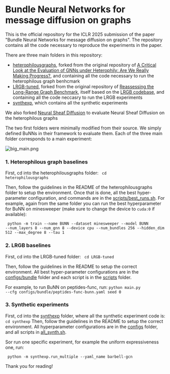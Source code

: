 # Bundle Neural Networks for message diffusion on graphs


This is the official repository for the ICLR 2025 submission of the paper "Bundle Neural Networks for message diffusion on graphs". The repository contains all the code necessary to reproduce the experiments in the paper. 

There are three main folders in this repository:
- [heterophilousgraphs](heterophilousgraphs), forked from the original repository of [A Critical Look at the Evaluation of GNNs under Heterophily: Are We Really Making Progress?](https://github.com/yandex-research/heterophilous-graphs/tree/main), and containing all the code necessary to run the heterophilous graph benhcmark
- [LRGB-tuned](LRGB-tuned), forked from the original repository of [Reassessing the Long-Range Graph Benchmark](https://github.com/toenshoff/LRGB), itself based on the [LRGB codebase](https://github.com/rampasek/GraphGPS), and containing all the code neccasry to run the LRGB experiments
- [synthexp](synthexp), which contains all the synthetic experiments 

We also forked [Neural Sheaf Diffusion](https://github.com/twitter-research/neural-sheaf-diffusion) to evaluate Neural Sheaf Diffusion on the heterophilous graphs

The two first folders were minimally modified from their source. We simply defined BuNNs in their framework to evaluate them. Each of the three main folder corresponds to a main experiment: 

![big_main.png](big_main.png)

### 1. Heterophilous graph baselines
First, cd into the heterophilousgraphs folder: <code> cd heterophilousgraphs </code>

Then, follow the guidelines in the README of the heterophilousgraphs folder to setup the environment.
Once that is done, all the best hyper-parameter configuration, and commands are in the [scripts/best_runs.sh](heterophilousgraphs/scripts/all_runs.sh).
For example, again from the same folder you can run the best hyperparameter for BuNN on minesweeper (make sure to change the device to <code>cuda:0</code> if available):

<code> python -m train  --name BUNN --dataset minesweeper --model BUNN --num_layers 8 --num_gnn 8 --device cpu --num_bundles 256 --hidden_dim 512 --max_degree 8 --tau 1
</code>

### 2. LRGB baselines
First, cd into the LRGB-tuned folder: <code> cd LRGB-tuned </code>

Then, follow the guidelines in the README to setup the correct environment.
All best hyper-parameter configurations are in the [configs/bundle](LRGB-tuned/configs/bundle) folder and each script is in the [scripts](LRGB-tuned/scripts) folder.

For example, to run BuNN on peptides-func, run:
<code>python  main.py --cfg configs/bundle/peptides-func-bunn.yaml seed 0</code>

### 3. Synthetic experiments

First, cd into the  [synthexp](synthexp) folder, where all the synthetic experiment code is: <code>cd synthexp</code>
Then, follow the guidelines in the README to setup the correct environment.
All hyperparameter configurations are in the [configs](synthexp/configs) folder, and all scripts in [all_synth.sh](synthexp/scripts/all_synth.sh).

Sor run one specific experiment, for example the uniform expressiveness one, run:

<code> python -m synthexp.run_multiple --yaml_name barbell-gcn </code>


Thank you for reading!
